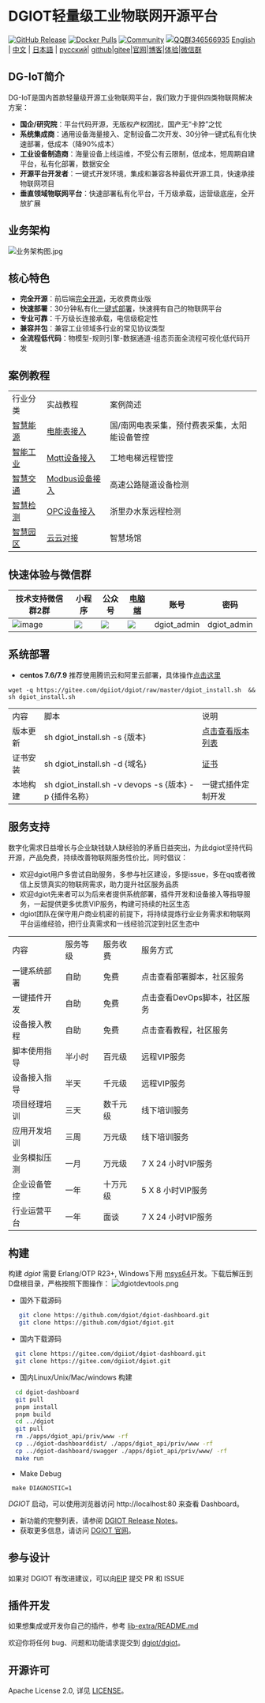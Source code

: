# DGIOT轻量级工业物联网开源平台

[![GitHub Release](https://img.shields.io/github/release/dgiot/dgiot?color=brightgreen)](https://github.com/dgiot/dgiot/releases)
[![Docker Pulls](https://img.shields.io/docker/pulls/dgiot/dgiot)](https://hub.docker.com/r/dgiot/dgiot)
[![Community](https://img.shields.io/badge/Community-DGIOT-yellow)](https://tech.iotn2n.com)
[![QQ群346566935](https://img.shields.io/badge/QQ群-346566935-brightgreen)](https://jq.qq.com/?_wv=1027&k=LipWZvDe)
[English](./README.md) | [中文](./README-CN.md) | [日本語](./README-JP.md) | [русский](./README-RU.md)|
[github](https://github.com/dgiot?from=git)|[gitee](https://www.iotn2n.com?from=git)|[官网](https://www.iotn2n.com?from=git)|[博客](https://tech.iotn2n.com?from=git)|[体验](https://prod.iotn2n.com?from=git)|[微信群](#jump)
## DG-IoT简介
DG-IoT是国内首款轻量级开源工业物联网平台，我们致力于提供四类物联网解决方案：
+ **国企/研究院**：平台代码开源，无版权产权困扰，国产无“卡脖”之忧
+ **系统集成商**：通用设备海量接入、定制设备二次开发、30分钟一键式私有化快速部署，低成本（降90%成本）
+ **工业设备制造商**：海量设备上线运维，不受公有云限制，低成本，短周期自建平台，私有化部署，数据安全
+ **开源平台开发者**：一键式开发环境，集成和兼容各种最优开源工具，快速承接物联网项目
+ **垂直领域物联网平台**：快速部署私有化平台，千万级承载，运营级底座，全开放扩展
## 业务架构
![业务架构图.jpg](http://dgiot-1253666439.cos.ap-shanghai-fsi.myqcloud.com/shuwa_tech/zh/%E4%B8%9A%E5%8A%A1%E6%9E%B6%E6%9E%84%E5%9B%BE.jpg)
## 核心特色
+ **完全开源**：前后端[完全开源](./Platform-service.md)，无收费商业版
+ **快速部署**：30分钟私有化[一键式部署](https://gitee.com/dgiiot/dgiot/wikis/DG-IoT%E7%89%A9%E8%81%94%E7%BD%91%E6%89%8B%E5%86%8C/%E7%AE%80%E4%BB%8B/%E5%AE%89%E8%A3%85%E9%83%A8%E7%BD%B2)，快速拥有自己的物联网平台
+ **专业可靠**：千万级长连接承载，电信级稳定性
+ **兼容并包**：兼容工业领域多行业的常见协议类型
+ **全流程低代码**：物模型-规则引擎-数据通道-组态页面全流程可视化低代码开发
## 案例教程
|   |   | |
| ------------ | ------------ | ------------ |
| 行业分类 |实战教程| 案例简述  |
| [智慧能源](https://gitee.com/dgiiot/dgiot/wikis/%E8%A1%8C%E4%B8%9A%E6%A1%88%E4%BE%8B/%E8%83%BD%E6%BA%90%E8%A1%8C%E4%B8%9A?sort_id=4971731) | [电能表接入](https://gitee.com/dgiiot/dgiot/wikis/%E5%AE%9E%E6%88%98%E6%8E%A5%E5%85%A5/%E7%94%B5%E8%A1%A8%E6%8E%A5%E5%85%A5/%E6%A6%82%E8%BF%B0)|国/南网电表采集，预付费表采集，太阳能设备管控  |
| [智能工业](https://gitee.com/dgiiot/dgiot/wikis/%E8%A1%8C%E4%B8%9A%E6%A1%88%E4%BE%8B/%E5%B7%A5%E4%B8%9A%E8%AE%BE%E5%A4%87%E8%A1%8C%E4%B8%9A)  | [Mqtt设备接入](https://gitee.com/dgiiot/dgiot/wikis/%E5%AE%9E%E6%88%98%E6%8E%A5%E5%85%A5/MQTT%E8%AE%BE%E5%A4%87%E6%8E%A5%E5%85%A5)| 工地电梯远程管控 |
| [智慧交通](https://gitee.com/dgiiot/dgiot/wikis/%E8%A1%8C%E4%B8%9A%E6%A1%88%E4%BE%8B/%E4%BA%A4%E9%80%9A%E8%A1%8C%E4%B8%9A)  |[Modbus设备接入](https://gitee.com/dgiiot/dgiot/wikis/%E5%AE%9E%E6%88%98%E6%8E%A5%E5%85%A5/Modbus%E8%AE%BE%E5%A4%87%E6%8E%A5%E5%85%A5?sort_id=5023597)|高速公路隧道设备检测   |
|[智慧检测](https://gitee.com/dgiiot/dgiot/wikis/%E8%A1%8C%E4%B8%9A%E6%A1%88%E4%BE%8B/%E6%99%BA%E6%85%A7%E6%A3%80%E6%B5%8B)|[OPC设备接入](https://gitee.com/dgiiot/dgiot/wikis/%E5%AE%9E%E6%88%98%E6%8E%A5%E5%85%A5/OPC%E8%AE%BE%E5%A4%87%E6%8E%A5%E5%85%A5/%E6%A6%82%E8%BF%B0)|浙里办水泵远程检测|
|[智慧园区](https://gitee.com/dgiiot/dgiot/wikis/%E8%A1%8C%E4%B8%9A%E6%A1%88%E4%BE%8B/%E6%99%BA%E6%85%A7%E5%9B%AD%E5%8C%BA)|[云云对接](https://gitee.com/dgiiot/dgiot/wikis/%E5%AE%9E%E6%88%98%E6%8E%A5%E5%85%A5/%E4%BA%91%E4%BA%91%E5%AF%B9%E6%8E%A5/%E6%A6%82%E8%BF%B0)|智慧场馆|

## 快速体验与微信群
|<span id="jump">技术支持微信群2群</span>|小程序|公众号|[电脑端](https://prod.iotn2n.com/)|账号|密码|
|---|---|---|---|---|---|
|![image](https://user-images.githubusercontent.com/51999461/147313158-ac48ad72-e799-4d64-81f9-60527c63d271.png)|![](http://dgiot-1253666439.cos.ap-shanghai-fsi.myqcloud.com/dgiot_release/dgiot_wechat.jpg)|![](http://dgiot-1253666439.cos.ap-shanghai-fsi.myqcloud.com/wechat/qrcode.png)|![](http://dgiot-1253666439.cos.ap-shanghai-fsi.myqcloud.com/dgiot_release/dgiot_dashboard.png) |dgiot_admin|dgiot_admin|

## 系统部署
+ **centos 7.6/7.9** 推荐使用腾讯云和阿里云部署，具体操作[点击这里](https://gitee.com/dgiiot/dgiot/wikis/DG-IoT%E7%89%A9%E8%81%94%E7%BD%91%E6%89%8B%E5%86%8C/%E7%AE%80%E4%BB%8B/%E5%AE%89%E8%A3%85%E9%83%A8%E7%BD%B2)
```
wget -q https://gitee.com/dgiiot/dgiot/raw/master/dgiot_install.sh  && sh dgiot_install.sh
```
|   |   | |
| -----| ------ |------ |
|内容  |  脚本 | 说明 |
| 版本更新  | sh dgiot_install.sh -s {版本} | [点击查看版本列表](https://gitee.com/dgiiot/dgiot/wikis/DG-IoT%E7%89%A9%E8%81%94%E7%BD%91%E6%89%8B%E5%86%8C/%E7%AE%80%E4%BB%8B/%E7%89%88%E6%9C%AC%E5%88%97%E8%A1%A8)|
| 证书安装  | sh dgiot_install.sh -d {域名} | [证书](https://gitee.com/dgiiot/dgiot/wikis/DG-IoT%E7%89%A9%E8%81%94%E7%BD%91%E6%89%8B%E5%86%8C/%E7%AE%80%E4%BB%8B/%E8%AF%81%E4%B9%A6%E9%83%A8%E7%BD%B2)|
| 本地构建  | sh dgiot_install.sh -v devops -s {版本} -p {插件名称} | 一键式插件定制开发 |

## 服务支持
 数字化需求日益增长与企业缺钱缺人缺经验的矛盾日益突出，为此dgiot坚持代码开源，产品免费，持续改善物联网服务性价比，同时倡议：
 + 欢迎dgiot用户多尝试自助服务，多参与社区建设，多提issue，多在qq或者微信上反馈真实的物联网需求，助力提升社区服务品质
 + 欢迎dgiot先来者可以为后来者提供系统部署，插件开发和设备接入等指导服务，一起提供更多优质VIP服务，构建可持续的社区生态
 + dgiot团队在保守用户商业机密的前提下，将持续提炼行业业务需求和物联网平台运维经验，把行业真需求和一线经验沉淀到社区生态中
 
|   |   | | |
| -----| ------ |------- |------- |
| 内容  |  服务等级 |服务收费| 服务方式 |
| 一键系统部署  | 自助  |  免费 | 点击查看部署脚本，社区服务 |
| 一键插件开发  | 自助 |  免费 | 点击查看DevOps脚本，社区服务 |
| 设备接入教程  | 自助 |  免费 | 点击查看教程，社区服务 |
| 脚本使用指导  | 半小时   |  百元级 | 远程VIP服务|
| 设备接入指导  | 半天 | 千元级 | 远程VIP服务 |
| 项目经理培训  | 三天 | 数千元级 | 线下培训服务 |
| 应用开发培训  | 三周 | 万元级 | 线下培训服务 |
| 业务模拟压测  | 一月 | 万元级 | 7 X 24 小时VIP服务 |
| 企业设备管控  | 一年 | 十万元级 | 5 X 8 小时VIP服务 |
| 行业运营平台  | 一年 | 面谈 | 7 X 24 小时VIP服务 |

## 构建
 构建 *dgiot* 需要 Erlang/OTP R23+, Windows下用 [msys64](https://dgiotdev-1308220533.cos.ap-nanjing.myqcloud.com/msys64.zip)开发。下载后解压到D盘根目录，严格按照下图操作：
![dgiotdevtools.png](http://dgiot-1253666439.cos.ap-shanghai-fsi.myqcloud.com/shuwa_tech/zh/dgiotdevtools.png)
 +  国外下载源码
  ```bash
     git clone https://github.com/dgiot/dgiot-dashboard.git
     git clone https://github.com/dgiot/dgiot.git
   ```
 +  国内下载源码
   ```bash
     git clone https://gitee.com/dgiiot/dgiot-dashboard.git
     git clone https://gitee.com/dgiiot/dgiot.git
   ```
 +  国内Linux/Unix/Mac/windows 构建
  ```bash
    cd dgiot-dashboard
    git pull
    pnpm install
    pnpm build
    cd ../dgiot
    git pull
    rm ./apps/dgiot_api/priv/www -rf
    cp ../dgiot-dashboarddist/ ./apps/dgiot_api/priv/www -rf
    cp ../dgiot-dashboard/swagger ./apps/dgiot_api/priv/www/ -rf
    make run
 ```
+ Make Debug
 ```
  make DIAGNOSTIC=1
 ```
*DGIOT* 启动，可以使用浏览器访问 http://localhost:80 来查看 Dashboard。

- 新功能的完整列表，请参阅 [DGIOT Release Notes](https://github.com/dgiot/dgiot/releases)。
- 获取更多信息，请访问 [DGIOT 官网](https://tech.iotn2n.com/)。

## 参与设计

如果对 DGIOT 有改进建议，可以向[EIP](https://github.com/dgiot/eip) 提交 PR 和 ISSUE

## 插件开发

如果想集成或开发你自己的插件，参考 [lib-extra/README.md](./lib-extra/README.md)

欢迎你将任何 bug、问题和功能请求提交到 [dgiot/dgiot](https://github.com/dgiot/dgiot/issues)。

## 开源许可
Apache License 2.0, 详见 [LICENSE](./LICENSE)。
